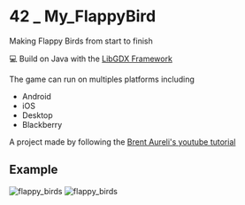 # 42 _ My_FlappyBird

Making Flappy Birds from start to finish

💻 Build on Java with the [LibGDX Framework](https://github.com/libgdx/libgdx)

The game can run on multiples platforms including
* Android
* iOS
* Desktop
* Blackberry

A project made by following the [Brent Aureli's youtube tutorial](https://www.youtube.com/playlist?list=PLZm85UZQLd2TPXpUJfDEdWTSgszionbJy)

## Example
![flappy_birds](../assets/flappy_birds1.jpg)
![flappy_birds](../assets/flappy_birds2.jpg)
